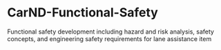 # CarND-Functional-Safety
Functional safety development including hazard and risk analysis, safety concepts, and engineering safety requirements for lane assistance item
